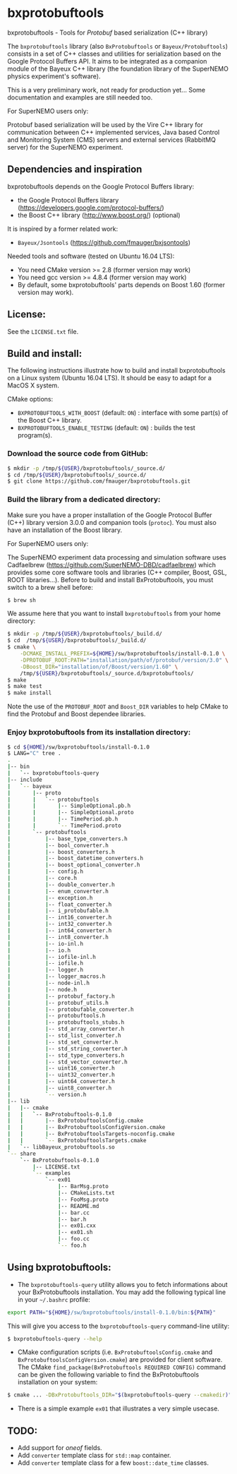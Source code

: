# bxprotobuftools

bxprotobuftools - Tools for *Protobuf* based serialization (C++ library)

The   ``bxprotobuftools``   library   (also   ``BxProtobuftools``   or
``Bayeux/Protobuftools``)  consists  in  a  set  of  C++  classes  and
utilities for serialization based on  the Google Protocol Buffers API.
It  aims to  be integrated  as a  companion module  of the  Bayeux C++
library (the foundation library  of the SuperNEMO physics experiment's
software).


This is a very preliminary work, not ready for production yet...
Some documentation and examples are still needed too.

For SuperNEMO users only:

Protobuf based serialization will be used  by the Vire C++ library for
communication between C++ implemented services, Java based Control and
Monitoring  System  (CMS)  servers  and  external  services  (RabbitMQ
server) for the SuperNEMO experiment.


## Dependencies and inspiration

bxprotobuftools depends on the Google Protocol Buffers library:
* the Google Protocol Buffers library (https://developers.google.com/protocol-buffers/)
* the Boost C++ library (http://www.boost.org/) (optional)

It is inspired by a former related work:
* ``Bayeux/Jsontools`` (https://github.com/fmauger/bxjsontools)

Needed tools and software (tested on Ubuntu 16.04 LTS):
* You need CMake version >= 2.8 (former version may work)
* You need gcc version >= 4.8.4 (former version may work)
* By default, some bxprotobuftools' parts depends on Boost 1.60 (former version may work).

## License:

See the ``LICENSE.txt`` file.


## Build and install:

The  following  instructions  illustrate  how  to  build  and  install
bxprotobuftools on a Linux system (Ubuntu  16.04 LTS). It should be easy
to adapt for a MacOS X system.

CMake options:

* ``BXPROTOBUFTOOLS_WITH_BOOST`` (default: ``ON``) : interface with some part(s)
  of the Boost C++ library.
* ``BXPROTOBUFTOOLS_ENABLE_TESTING`` (default: ``ON``) : builds the test program(s).



### Download the source code from GitHub:
```sh
$ mkdir -p /tmp/${USER}/bxprotobuftools/_source.d/
$ cd /tmp/${USER}/bxprotobuftools/_source.d/
$ git clone https://github.com/fmauger/bxprotobuftools.git
```
### Build the library from a dedicated directory:

Make sure you have a proper installation of the Google Protocol Buffer
(C++)  library version  3.0.0 and  companion tools  (``protoc``).  You
must also have an installation of the Boost library.

For  SuperNEMO users  only:

The SuperNEMO experiment data  processing and simulation software uses
Cadfaelbrew    (https://github.com/SuperNEMO-DBD/cadfaelbrew)    which
provides some core software tools  and libraries (C++ compiler, Boost, GSL,
ROOT libraries...).  Before to build and install BxProtobuftools, you must
switch to a brew shell before:
```sh
$ brew sh
```

We assume here that you want to install ``bxprotobuftools`` from
your home directory:
```sh
$ mkdir -p /tmp/${USER}/bxprotobuftools/_build.d/
$ cd  /tmp/${USER}/bxprotobuftools/_build.d/
$ cmake \
    -DCMAKE_INSTALL_PREFIX=${HOME}/sw/bxprotobuftools/install-0.1.0 \
    -DPROTOBUF_ROOT:PATH="installation/path/of/protobuf/version/3.0" \
    -DBoost_DIR="installation/of/Boost/version/1.60" \
    /tmp/${USER}/bxprotobuftools/_source.d/bxprotobuftools/
$ make
$ make test
$ make install
```
Note the use of the ``PROTOBUF_ROOT`` and ``Boost_DIR`` variables to
help CMake to find the Protobuf and Boost dependee libraries.


### Enjoy bxprotobuftools from its installation directory:
```sh
$ cd ${HOME}/sw/bxprotobuftools/install-0.1.0
$ LANG="C" tree .
.
|-- bin
|   `-- bxprotobuftools-query
|-- include
|   `-- bayeux
|       |-- proto
|       |   `-- protobuftools
|       |       |-- SimpleOptional.pb.h
|       |       |-- SimpleOptional.proto
|       |       |-- TimePeriod.pb.h
|       |       `-- TimePeriod.proto
|       `-- protobuftools
|           |-- base_type_converters.h
|           |-- bool_converter.h
|           |-- boost_converters.h
|           |-- boost_datetime_converters.h
|           |-- boost_optional_converter.h
|           |-- config.h
|           |-- core.h
|           |-- double_converter.h
|           |-- enum_converter.h
|           |-- exception.h
|           |-- float_converter.h
|           |-- i_protobufable.h
|           |-- int16_converter.h
|           |-- int32_converter.h
|           |-- int64_converter.h
|           |-- int8_converter.h
|           |-- io-inl.h
|           |-- io.h
|           |-- iofile-inl.h
|           |-- iofile.h
|           |-- logger.h
|           |-- logger_macros.h
|           |-- node-inl.h
|           |-- node.h
|           |-- protobuf_factory.h
|           |-- protobuf_utils.h
|           |-- protobufable_converter.h
|           |-- protobuftools.h
|           |-- protobuftools_stubs.h
|           |-- std_array_converter.h
|           |-- std_list_converter.h
|           |-- std_set_converter.h
|           |-- std_string_converter.h
|           |-- std_type_converters.h
|           |-- std_vector_converter.h
|           |-- uint16_converter.h
|           |-- uint32_converter.h
|           |-- uint64_converter.h
|           |-- uint8_converter.h
|           `-- version.h
|-- lib
|   |-- cmake
|   |   `-- BxProtobuftools-0.1.0
|   |       |-- BxProtobuftoolsConfig.cmake
|   |       |-- BxProtobuftoolsConfigVersion.cmake
|   |       |-- BxProtobuftoolsTargets-noconfig.cmake
|   |       `-- BxProtobuftoolsTargets.cmake
|   `-- libBayeux_protobuftools.so
`-- share
    `-- BxProtobuftools-0.1.0
        |-- LICENSE.txt
        `-- examples
            `-- ex01
                |-- BarMsg.proto
                |-- CMakeLists.txt
                |-- FooMsg.proto
                |-- README.md
                |-- bar.cc
                |-- bar.h
                |-- ex01.cxx
                |-- ex01.sh
                |-- foo.cc
                `-- foo.h
```

## Using bxprotobuftools:

* The ``bxprotobuftools-query`` utility allows you to fetch informations about your
  BxProtobuftools installation. You may add the following typical line in your
``~/.bashrc`` profile:
```sh
export PATH="${HOME}/sw/bxprotobuftools/install-0.1.0/bin:${PATH}"
```
  This will give you access to the ``bxprotobuftools-query`` command-line utility:
```sh
$ bxprotobuftools-query --help
```
* CMake  configuration  scripts (i.e. ``BxProtobuftoolsConfig.cmake`` and ``BxProtobuftoolsConfigVersion.cmake``) are provided for client
  software. The CMake ``find_package(BxProtobuftools REQUIRED CONFIG)`` command can be given
  the following variable to find the BxProtobuftools installation on your system:
```sh
$ cmake ... -DBxProtobuftools_DIR="$(bxprotobuftools-query --cmakedir)" ...
```
* There is  a simple example  ``ex01`` that illustrates a  very simple usecase.



## TODO:

* Add support for *oneof* fields.
* Add ``converter`` template class for ``std::map`` container.
* Add ``converter`` template class for a few ``boost::date_time`` classes.
